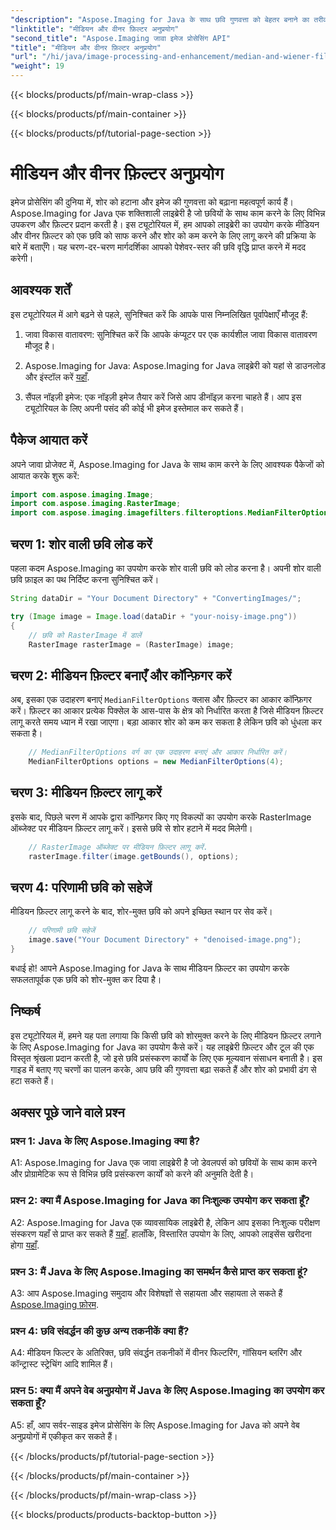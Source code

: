 ```yaml
---
"description": "Aspose.Imaging for Java के साथ छवि गुणवत्ता को बेहतर बनाने का तरीका जानें। यह चरण-दर-चरण ट्यूटोरियल छवि को शोरमुक्त करने के लिए मीडियन और वीनर फ़िल्टर अनुप्रयोगों को कवर करता है।"
"linktitle": "मीडियन और वीनर फ़िल्टर अनुप्रयोग"
"second_title": "Aspose.Imaging जावा इमेज प्रोसेसिंग API"
"title": "मीडियन और वीनर फ़िल्टर अनुप्रयोग"
"url": "/hi/java/image-processing-and-enhancement/median-and-wiener-filter-application/"
"weight": 19
---
```


{{< blocks/products/pf/main-wrap-class >}}

{{< blocks/products/pf/main-container >}}

{{< blocks/products/pf/tutorial-page-section >}}

# मीडियन और वीनर फ़िल्टर अनुप्रयोग

इमेज प्रोसेसिंग की दुनिया में, शोर को हटाना और इमेज की गुणवत्ता को बढ़ाना महत्वपूर्ण कार्य हैं। Aspose.Imaging for Java एक शक्तिशाली लाइब्रेरी है जो छवियों के साथ काम करने के लिए विभिन्न उपकरण और फ़िल्टर प्रदान करती है। इस ट्यूटोरियल में, हम आपको लाइब्रेरी का उपयोग करके मीडियन और वीनर फ़िल्टर को एक छवि को साफ करने और शोर को कम करने के लिए लागू करने की प्रक्रिया के बारे में बताएँगे। यह चरण-दर-चरण मार्गदर्शिका आपको पेशेवर-स्तर की छवि वृद्धि प्राप्त करने में मदद करेगी।

## आवश्यक शर्तें

इस ट्यूटोरियल में आगे बढ़ने से पहले, सुनिश्चित करें कि आपके पास निम्नलिखित पूर्वापेक्षाएँ मौजूद हैं:

1. जावा विकास वातावरण: सुनिश्चित करें कि आपके कंप्यूटर पर एक कार्यशील जावा विकास वातावरण मौजूद है।

2. Aspose.Imaging for Java: Aspose.Imaging for Java लाइब्रेरी को यहां से डाउनलोड और इंस्टॉल करें [यहाँ](https://releases.aspose.com/imaging/java/).

3. सैंपल नॉइज़ी इमेज: एक नॉइज़ी इमेज तैयार करें जिसे आप डीनॉइज़ करना चाहते हैं। आप इस ट्यूटोरियल के लिए अपनी पसंद की कोई भी इमेज इस्तेमाल कर सकते हैं।

## पैकेज आयात करें

अपने जावा प्रोजेक्ट में, Aspose.Imaging for Java के साथ काम करने के लिए आवश्यक पैकेजों को आयात करके शुरू करें:

```java
import com.aspose.imaging.Image;
import com.aspose.imaging.RasterImage;
import com.aspose.imaging.imagefilters.filteroptions.MedianFilterOptions;
```

## चरण 1: शोर वाली छवि लोड करें

पहला कदम Aspose.Imaging का उपयोग करके शोर वाली छवि को लोड करना है। अपनी शोर वाली छवि फ़ाइल का पथ निर्दिष्ट करना सुनिश्चित करें।

```java
String dataDir = "Your Document Directory" + "ConvertingImages/";

try (Image image = Image.load(dataDir + "your-noisy-image.png"))
{
    // छवि को RasterImage में डालें
    RasterImage rasterImage = (RasterImage) image;
```

## चरण 2: मीडियन फ़िल्टर बनाएँ और कॉन्फ़िगर करें

अब, इसका एक उदाहरण बनाएं `MedianFilterOptions` क्लास और फ़िल्टर का आकार कॉन्फ़िगर करें। फ़िल्टर का आकार प्रत्येक पिक्सेल के आस-पास के क्षेत्र को निर्धारित करता है जिसे मीडियन फ़िल्टर लागू करते समय ध्यान में रखा जाएगा। बड़ा आकार शोर को कम कर सकता है लेकिन छवि को धुंधला कर सकता है।

```java
    // MedianFilterOptions वर्ग का एक उदाहरण बनाएं और आकार निर्धारित करें।
    MedianFilterOptions options = new MedianFilterOptions(4);
```

## चरण 3: मीडियन फ़िल्टर लागू करें

इसके बाद, पिछले चरण में आपके द्वारा कॉन्फ़िगर किए गए विकल्पों का उपयोग करके RasterImage ऑब्जेक्ट पर मीडियन फ़िल्टर लागू करें। इससे छवि से शोर हटाने में मदद मिलेगी।

```java
    // RasterImage ऑब्जेक्ट पर मीडियन फ़िल्टर लागू करें.
    rasterImage.filter(image.getBounds(), options);
```

## चरण 4: परिणामी छवि को सहेजें

मीडियन फ़िल्टर लागू करने के बाद, शोर-मुक्त छवि को अपने इच्छित स्थान पर सेव करें।

```java
    // परिणामी छवि सहेजें
    image.save("Your Document Directory" + "denoised-image.png");
}
```

बधाई हो! आपने Aspose.Imaging for Java के साथ मीडियन फ़िल्टर का उपयोग करके सफलतापूर्वक एक छवि को शोर-मुक्त कर दिया है।

## निष्कर्ष

इस ट्यूटोरियल में, हमने यह पता लगाया कि किसी छवि को शोरमुक्त करने के लिए मीडियन फ़िल्टर लगाने के लिए Aspose.Imaging for Java का उपयोग कैसे करें। यह लाइब्रेरी फ़िल्टर और टूल की एक विस्तृत श्रृंखला प्रदान करती है, जो इसे छवि प्रसंस्करण कार्यों के लिए एक मूल्यवान संसाधन बनाती है। इस गाइड में बताए गए चरणों का पालन करके, आप छवि की गुणवत्ता बढ़ा सकते हैं और शोर को प्रभावी ढंग से हटा सकते हैं।

## अक्सर पूछे जाने वाले प्रश्न

### प्रश्न 1: Java के लिए Aspose.Imaging क्या है?

A1: Aspose.Imaging for Java एक जावा लाइब्रेरी है जो डेवलपर्स को छवियों के साथ काम करने और प्रोग्रामेटिक रूप से विभिन्न छवि प्रसंस्करण कार्यों को करने की अनुमति देती है।

### प्रश्न 2: क्या मैं Aspose.Imaging for Java का निःशुल्क उपयोग कर सकता हूँ?

A2: Aspose.Imaging for Java एक व्यावसायिक लाइब्रेरी है, लेकिन आप इसका निःशुल्क परीक्षण संस्करण यहाँ से प्राप्त कर सकते हैं [यहाँ](https://releases.aspose.com/). हालाँकि, विस्तारित उपयोग के लिए, आपको लाइसेंस खरीदना होगा [यहाँ](https://purchase.aspose.com/buy).

### प्रश्न 3: मैं Java के लिए Aspose.Imaging का समर्थन कैसे प्राप्त कर सकता हूं?

A3: आप Aspose.Imaging समुदाय और विशेषज्ञों से सहायता और सहायता ले सकते हैं [Aspose.Imaging फ़ोरम](https://forum.aspose.com/).

### प्रश्न 4: छवि संवर्द्धन की कुछ अन्य तकनीकें क्या हैं?

A4: मीडियन फिल्टर के अतिरिक्त, छवि संवर्द्धन तकनीकों में वीनर फिल्टरिंग, गॉसियन ब्लरिंग और कॉन्ट्रास्ट स्ट्रेचिंग आदि शामिल हैं।

### प्रश्न 5: क्या मैं अपने वेब अनुप्रयोग में Java के लिए Aspose.Imaging का उपयोग कर सकता हूँ?

A5: हाँ, आप सर्वर-साइड इमेज प्रोसेसिंग के लिए Aspose.Imaging for Java को अपने वेब अनुप्रयोगों में एकीकृत कर सकते हैं।

{{< /blocks/products/pf/tutorial-page-section >}}

{{< /blocks/products/pf/main-container >}}

{{< /blocks/products/pf/main-wrap-class >}}

{{< blocks/products/products-backtop-button >}}